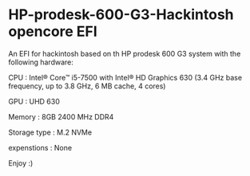 # HP-prodesk-600-G3-Hackintosh opencore EFI  
An EFI for hackintosh based on th HP prodesk 600 G3 system with the following hardware:  
  
CPU : Intel® Core™ i5-7500 with Intel® HD Graphics 630 (3.4 GHz base frequency, up to 3.8 GHz, 6 MB cache, 4 cores)  
  
GPU : UHD 630  
  
Memory : 8GB 2400 MHz DDR4  
  
Storage type : M.2 NVMe
    
expenstions : None

Enjoy :)
